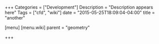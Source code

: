 +++
Categories = ["Development"]
Description = "Description appears here"
Tags = ["cfd", "wiki"]
date = "2015-05-25T18:09:04-04:00"
title = "another"

[menu]
  [menu.wiki]
    parent = "geometry"

+++

